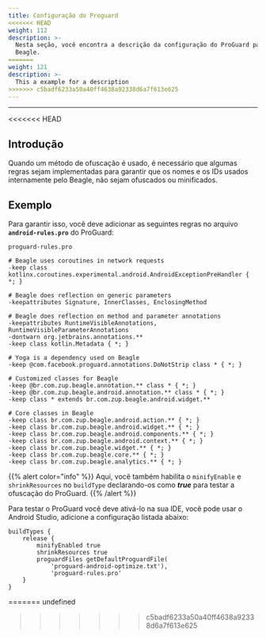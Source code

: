 ```yaml
---
title: Configuração do Proguard
<<<<<<< HEAD
weight: 112
description: >-
  Nesta seção, você encontra a descrição da configuração do ProGuard para o
  Beagle.
=======
weight: 121
description: >-
  This a example for a description
>>>>>>> c5badf6233a50a40ff4638a92338d6a7f613e625
---
```


---

<<<<<<< HEAD
## Introdução

Quando um método de ofuscação é usado, é necessário que algumas regras sejam implementadas para garantir que os nomes e os IDs usados  internamente pelo Beagle, não sejam ofuscados ou minificados. 

## Exemplo

Para garantir isso, você deve adicionar as seguintes regras no arquivo **`android-rules.pro`** do ProGuard:

```markup
proguard-rules.pro

# Beagle uses coroutines in network requests
-keep class kotlinx.coroutines.experimental.android.AndroidExceptionPreHandler { *; }

# Beagle does reflection on generic parameters
-keepattributes Signature, InnerClasses, EnclosingMethod

# Beagle does reflection on method and parameter annotations
-keepattributes RuntimeVisibleAnnotations, RuntimeVisibleParameterAnnotations
-dontwarn org.jetbrains.annotations.**
-keep class kotlin.Metadata { *; }

# Yoga is a dependency used on Beagle
-keep @com.facebook.proguard.annotations.DoNotStrip class * { *; }

# Customized classes for Beagle
-keep @br.com.zup.beagle.annotation.** class * { *; }
-keep @br.com.zup.beagle.android.annotation.** class * { *; }
-keep class * extends br.com.zup.beagle.android.widget.**

# Core classes in Beagle
-keep class br.com.zup.beagle.android.action.** { *; }
-keep class br.com.zup.beagle.android.widget.** { *; }
-keep class br.com.zup.beagle.android.components.** { *; }
-keep class br.com.zup.beagle.android.context.** { *; }
-keep class br.com.zup.beagle.widget.** { *; }
-keep class br.com.zup.beagle.core.** { *; }
-keep class br.com.zup.beagle.analytics.** { *; }
```

{{% alert color="info" %}}
Aqui, você também habilita o `minifyEnable` e `shrinkResources` no `buildType` declarando-os como _**true**_ para testar a ofuscação do ProGuard.
{{% /alert %}}

Para testar o ProGuard você deve ativá-lo na sua IDE, você pode usar o Android Studio, adicione a configuração listada abaixo: 

```text
buildTypes {
    release {
        minifyEnabled true
        shrinkResources true
        proguardFiles getDefaultProguardFile(
            'proguard-android-optimize.txt'),
            'proguard-rules.pro'
    }
}
```
=======
undefined
>>>>>>> c5badf6233a50a40ff4638a92338d6a7f613e625

